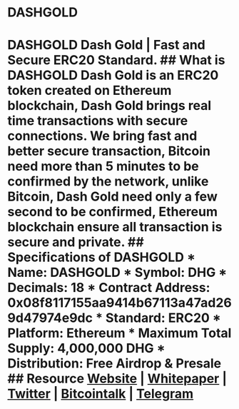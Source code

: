 # DASHGOLD
# DASHGOLD Dash Gold | Fast and Secure ERC20 Standard.  ## What is DASHGOLD Dash Gold is an ERC20 token created on Ethereum blockchain, Dash Gold brings real time transactions with secure connections. We bring fast and better secure transaction, Bitcoin need more than 5 minutes to be confirmed by the network, unlike Bitcoin, Dash Gold need only a few second to be confirmed, Ethereum blockchain ensure all transaction is secure and private.  ## Specifications of DASHGOLD * **Name**: DASHGOLD * **Symbol**: DHG * **Decimals**: 18 * **Contract Address**: 0x08f8117155aa9414b67113a47ad269d47974e9dc * **Standard**: ERC20 * **Platform**: Ethereum * **Maximum Total Supply**: 4,000,000 DHG * **Distribution**: Free Airdrop &amp; Presale  ## Resource **[Website](https://dash-gold.net/)** | **[Whitepaper](https://dash-gold.net/doc/DashGold.pdf)** | **[Twitter](https://twitter.com/DASH_GOLD1)**  | **[Bitcointalk](https://bitcointalk.org/index.php?topic=2393171.0)** | **[Telegram](https://t.me/dash_gold)**
